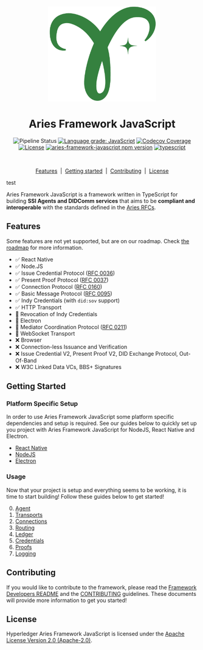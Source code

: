 <p align="center">
  <br />
  <img
    alt="Hyperledger Aries logo"
    src="https://raw.githubusercontent.com/hyperledger/aries-framework-javascript/aa31131825e3331dc93694bc58414d955dcb1129/images/aries-logo.png"
    height="250px"
  />
</p>
<h1 align="center"><b>Aries Framework JavaScript</b></h1>
<p align="center">
  <img
    alt="Pipeline Status"
    src="https://github.com/hyperledger/aries-framework-javascript/workflows/Continuous%20Integration/badge.svg?branch=main"
  />
  <a
    href="https://lgtm.com/projects/g/hyperledger/aries-framework-javascript/context:javascript"
    ><img
      alt="Language grade: JavaScript"
      src="https://img.shields.io/lgtm/grade/javascript/g/hyperledger/aries-framework-javascript.svg?logo=lgtm&logoWidth=18"
  /></a>
  <a href="https://codecov.io/gh/hyperledger/aries-framework-javascript/"
    ><img
      alt="Codecov Coverage"
      src="https://img.shields.io/codecov/c/github/hyperledger/aries-framework-javascript/coverage.svg?style=flat-square"
  /></a>
  <a
    href="https://raw.githubusercontent.com/hyperledger/aries-framework-javascript/main/LICENSE"
    ><img
      alt="License"
      src="https://img.shields.io/badge/License-Apache%202.0-blue.svg"
  /></a>
  <a href="https://npmjs.com/package/aries-framework"
    ><img
      alt="aries-framework-javascript npm version"
      src="https://img.shields.io/npm/v/aries-framework"
  /></a>
  <a href="https://www.typescriptlang.org/"
    ><img
      alt="typescript"
      src="https://img.shields.io/badge/%3C%2F%3E-TypeScript-%230074c1.svg"
  /></a>
</p>
<br />

<p align="center">
  <a href="#features">Features</a> &nbsp;|&nbsp;
  <a href="#getting-started">Getting started</a> &nbsp;|&nbsp;
  <a href="#contributing">Contributing</a> &nbsp;|&nbsp;
  <a href="#license">License</a> 
</p>

test

Aries Framework JavaScript is a framework written in TypeScript for building **SSI Agents and DIDComm services** that aims to be **compliant and interoperable** with the standards defined in the [Aries RFCs](https://github.com/hyperledger/aries-rfcs).

## Features

Some features are not yet supported, but are on our roadmap. Check [the roadmap](https://github.com/hyperledger/aries-framework-javascript/issues/39) for more information.

- ✅ React Native
- ✅ Node.JS
- ✅ Issue Credential Protocol ([RFC 0036](https://github.com/hyperledger/aries-rfcs/blob/master/features/0036-issue-credential/README.md))
- ✅ Present Proof Protocol ([RFC 0037](https://github.com/hyperledger/aries-rfcs/tree/master/features/0037-present-proof/README.md))
- ✅ Connection Protocol ([RFC 0160](https://github.com/hyperledger/aries-rfcs/blob/master/features/0160-connection-protocol/README.md))
- ✅ Basic Message Protocol ([RFC 0095](https://github.com/hyperledger/aries-rfcs/blob/master/features/0095-basic-message/README.md))
- ✅ Indy Credentials (with `did:sov` support)
- ✅ HTTP Transport
- 🚧 Revocation of Indy Credentials
- 🚧 Electron
- 🚧 Mediator Coordination Protocol ([RFC 0211](https://github.com/hyperledger/aries-rfcs/blob/master/features/0211-route-coordination/README.md))
- 🚧 WebSocket Transport
- ❌ Browser
- ❌ Connection-less Issuance and Verification
- ❌ Issue Credential V2, Present Proof V2, DID Exchange Protocol, Out-Of-Band
- ❌ W3C Linked Data VCs, BBS+ Signatures

## Getting Started

### Platform Specific Setup

In order to use Aries Framework JavaScript some platform specific dependencies and setup is required. See our guides below to quickly set up you project with Aries Framework JavaScript for NodeJS, React Native and Electron.

- [React Native](/docs/setup-react-native.md)
- [NodeJS](/docs/setup-nodejs.md)
- [Electron](/docs/setup-electron.md)

### Usage

Now that your project is setup and everything seems to be working, it is time to start building! Follow these guides below to get started!

0. [Agent](/docs/getting-started/0-agent.md)
1. [Transports](/docs/getting-started/1-transports.md)
2. [Connections](/docs/getting-started/2-connections.md)
3. [Routing](/docs/getting-started/3-routing.md)
4. [Ledger](/docs/getting-started/4-ledger.md)
5. [Credentials](/docs/getting-started/5-credentials.md)
6. [Proofs](/docs/getting-started/6-proofs.md)
7. [Logging](/docs/getting-started/7-logging.md)

## Contributing

If you would like to contribute to the framework, please read the [Framework Developers README](/DEVREADME.md) and the [CONTRIBUTING](/CONTRIBUTING.md) guidelines. These documents will provide more information to get you started!

## License

Hyperledger Aries Framework JavaScript is licensed under the [Apache License Version 2.0 (Apache-2.0)](/LICENSE).

